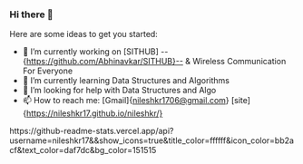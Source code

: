 ### Hi there 👋

Here are some ideas to get you started:

- 🔭 I’m currently working on [SITHUB] --{https://github.com/Abhinavkar/SITHUB}--  & Wireless Communication For Everyone
- 🌱 I’m currently learning Data Structures and Algorithms
- 🤔 I’m looking for help with Data Structures and Algo
- 📫 How to reach me: [Gmail]{nileshkr1706@gmail.com} [site]{https://nileshkr17.github.io/nileshkr/}

<p>https://github-readme-stats.vercel.app/api?username=nileshkr17&&show_icons=true&title_color=ffffff&icon_color=bb2acf&text_color=daf7dc&bg_color=151515</p>

